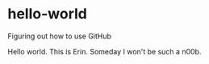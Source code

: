 # hello-world
Figuring out how to use GitHub

Hello world. This is Erin. Someday I won't be such a n00b.
